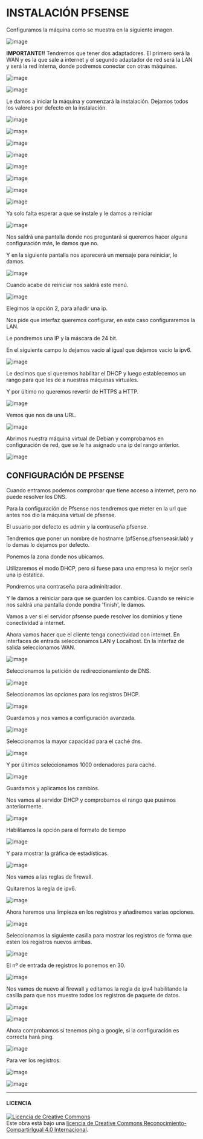 # INSTALACIÓN PFSENSE

Configuramos la máquina como se muestra en la siguiente imagen.

![image](https://github.com/SeleneBP/VPN-y-Proxmox/assets/91204696/0ee52d35-512b-4950-8ece-51b63293d2b7)

**IMPORTANTE!!**
Tendremos que tener dos adaptadores. El primero será la WAN y es la que sale a internet y el segundo adaptador de red será la LAN y será la red interna, donde podremos conectar con otras máquinas.

![image](https://github.com/SeleneBP/VPN-y-Proxmox/assets/91204696/99655909-f200-4f15-bd01-898ee172415b)


![image](https://github.com/SeleneBP/VPN-y-Proxmox/assets/91204696/5d0c5889-1ad5-4cb0-b13a-1ed9366d920d)

Le damos a iniciar la máquina y comenzará la instalación. Dejamos todos los valores por defecto en la instalación.

![image](https://github.com/SeleneBP/VPN-y-Proxmox/assets/91204696/9e112cb2-4fa0-4b93-95a4-384b9574396a)

![image](https://github.com/SeleneBP/VPN-y-Proxmox/assets/91204696/0588044c-8f62-4ef9-9f50-1cdde09eded5)

![image](https://github.com/SeleneBP/VPN-y-Proxmox/assets/91204696/6a577676-2e2e-4ff6-a9bf-9a42ea1e725c)

![image](https://github.com/SeleneBP/VPN-y-Proxmox/assets/91204696/75dc8c9d-2f02-46d8-9bbc-eac8c7f9074b)

![image](https://github.com/SeleneBP/VPN-y-Proxmox/assets/91204696/e04aa8ac-b04f-4c2a-93ac-fc2e1dc0b807)

![image](https://github.com/SeleneBP/VPN-y-Proxmox/assets/91204696/9b0549de-a1a7-4f70-8e1d-0ce19cccc8ac)

![image](https://github.com/SeleneBP/VPN-y-Proxmox/assets/91204696/9e79845f-2d5b-46f5-a398-67a7480ed0bb)

![image](https://github.com/SeleneBP/VPN-y-Proxmox/assets/91204696/2ab47a54-5287-4ebd-8648-abecb1b1bdf2)

Ya solo falta esperar a que se instale y le damos a reiniciar

![image](https://github.com/SeleneBP/VPN-y-Proxmox/assets/91204696/ff2ae451-670b-4318-b2f2-f9294eb236e3)

Nos saldrá una pantalla donde nos preguntará si queremos hacer alguna configuración más, le damos que no.

Y en la siguiente pantalla nos aparecerá un mensaje para reiniciar, le damos.

![image](https://github.com/SeleneBP/VPN-y-Proxmox/assets/91204696/61358fa7-c087-4c41-8565-182d6ab0480d)

Cuando acabe de reiniciar nos saldrá este menú.

![image](https://github.com/SeleneBP/VPN-y-Proxmox/assets/91204696/e1805dbe-1f9b-44c9-a9f8-b96cc9d838ff)

Elegimos la opción 2, para añadir una ip.

Nos pide que interfaz queremos configurar, en este caso configuraremos la LAN.

Le pondremos una IP y la máscara de 24 bit.

En el siguiente campo lo dejamos vacio al igual que dejamos vacio la ipv6.

![image](https://github.com/SeleneBP/VPN-y-Proxmox/assets/91204696/0833e912-79e8-448e-b05c-e87d779b706b)

Le decimos que si queremos habilitar el DHCP y luego establecemos un rango para que les de a nuestras máquinas virtuales.

Y por último no queremos revertir de HTTPS a HTTP.

![image](https://github.com/SeleneBP/VPN-y-Proxmox/assets/91204696/df2385ba-04a2-41dd-a809-44a266badaef)

Vemos que nos da una URL.

![image](https://github.com/SeleneBP/VPN-y-Proxmox/assets/91204696/c020a306-abee-4a05-891c-1fd9ab3b6e0e)

Abrimos nuestra máquina virtual de Debian y comprobamos en configuración de red, que se le ha asignado una ip del rango anterior.

![image](https://github.com/SeleneBP/VPN-y-Proxmox/assets/91204696/29d5c311-4c04-44fa-85ad-26fe83e32f4b)

## CONFIGURACIÓN DE PFSENSE

Cuando entramos podemos comprobar que tiene acceso a internet, pero no puede resolver los DNS.

Para la configuración de Pfsense nos tendremos que meter en la url que antes nos dio la máquina virtual de pfsense.

El usuario por defecto es admin y la contraseña pfsense.

Tendremos que poner un nombre de hostname (pfSense.pfsenseasir.lab) y lo demas lo dejamos por defecto.

Ponemos la zona donde nos ubicamos.

Utilizaremos el modo DHCP, pero si fuese para una empresa lo mejor sería una ip estatica.

Pondremos una contraseña para adminitrador.

Y le damos a reiniciar para que se guarden los cambios. Cuando se reinicie nos saldrá una pantalla donde pondra 'finish', le damos.

Vamos a ver si el servidor pfsense puede resolver los dominios y tiene conectividad a internet.

Ahora vamos hacer que el cliente tenga conectividad con internet.
En interfaces de entrada seleccionamos LAN y Localhost. En la interfaz de salida seleccionamos WAN.

![image](https://github.com/SeleneBP/VPN-y-Proxmox/assets/91204696/2557fdc1-5d7c-49d9-8ffe-2276a555df14)

Seleccionamos la petición de redireccionamiento de DNS.

![image](https://github.com/SeleneBP/VPN-y-Proxmox/assets/91204696/b3d13095-93bb-4702-a005-76be05d8f0f8)

Seleccionamos las opciones para los registros DHCP.

![image](https://github.com/SeleneBP/VPN-y-Proxmox/assets/91204696/67a72427-c1c4-4897-a3eb-1f57aff09f01)

Guardamos y nos vamos a configuración avanzada.

![image](https://github.com/SeleneBP/VPN-y-Proxmox/assets/91204696/a812e4eb-6efd-42d9-9553-ca0a2ee0445b)

Seleccionamos la mayor capacidad para el caché dns.

![image](https://github.com/SeleneBP/VPN-y-Proxmox/assets/91204696/63960fcc-2e68-4d53-8701-0a5c82c11acd)

Y por últimos seleccionamos 1000 ordenadores para caché.

![image](https://github.com/SeleneBP/VPN-y-Proxmox/assets/91204696/2073b7f5-cef1-440a-a9b7-2f4057e5bd43)

Guardamos y aplicamos los cambios. 

Nos vamos al servidor DHCP y comprobamos el rango que pusimos anteriormente.

![image](https://github.com/SeleneBP/VPN-y-Proxmox/assets/91204696/0fca7c90-5113-401e-84ef-7eaed85bab61)

Habilitamos la opción para el formato de tiempo

![image](https://github.com/SeleneBP/VPN-y-Proxmox/assets/91204696/9ab7f0aa-02be-4adb-816f-7e2523c7ec44)

Y para mostrar la gráfica de estadísticas.

![image](https://github.com/SeleneBP/VPN-y-Proxmox/assets/91204696/98e6c7f4-1c01-48cd-a115-68b01df670bd)

Nos vamos a las reglas de firewall.

Quitaremos la regla de ipv6.

![image](https://github.com/SeleneBP/VPN-y-Proxmox/assets/91204696/1a48d2a7-37fb-4c44-a451-813117d8f5fc)

Ahora haremos una limpieza en los registros y añadiremos varias opciones.

![image](https://github.com/SeleneBP/VPN-y-Proxmox/assets/91204696/c77ce189-9376-49aa-82f1-a4e5d3b19d26)

Seleccionamos la siguiente casilla para mostrar los registros de forma que esten los registros nuevos arribas.

![image](https://github.com/SeleneBP/VPN-y-Proxmox/assets/91204696/19c57237-d277-4169-816e-3f7ddbe7e95e)

El nº de entrada de registros lo ponemos en 30.

![image](https://github.com/SeleneBP/VPN-y-Proxmox/assets/91204696/4ab4ca45-def5-4fbe-bf4a-dd2e3afc1f3a)

Nos vamos de nuevo al firewall y editamos la regla de ipv4 habilitando la casilla para que nos muestre todos los registros de paquete de datos.

![image](https://github.com/SeleneBP/VPN-y-Proxmox/assets/91204696/a9b1555a-ef9b-4bf6-9c73-bfe8b7004e74)

![image](https://github.com/SeleneBP/VPN-y-Proxmox/assets/91204696/5eb04811-dbcc-4524-925d-d287fa3b7374)

Ahora comprobamos si tenemos ping a google, si la configuración es correcta hará ping.

![image](https://github.com/SeleneBP/VPN-y-Proxmox/assets/91204696/7e3f157d-3af8-4ef5-937b-e2c2a9d7aaa5)

Para ver los registros:

![image](https://github.com/SeleneBP/VPN-y-Proxmox/assets/91204696/d1743cb8-4b18-4439-99bd-4dd8b4b59d29)

![image](https://github.com/SeleneBP/VPN-y-Proxmox/assets/91204696/bc456e61-f5ab-4fa3-a449-ee57fcca50a8)

-----------------------------------------------------------------------------------------
#### LICENCIA

<a rel="license" href="http://creativecommons.org/licenses/by-sa/4.0/"><img alt="Licencia de Creative Commons" style="border-width:0" src="https://i.creativecommons.org/l/by-sa/4.0/88x31.png" /></a><br />Este obra está bajo una <a rel="license" href="http://creativecommons.org/licenses/by-sa/4.0/">licencia de Creative Commons Reconocimiento-CompartirIgual 4.0 Internacional</a>.

